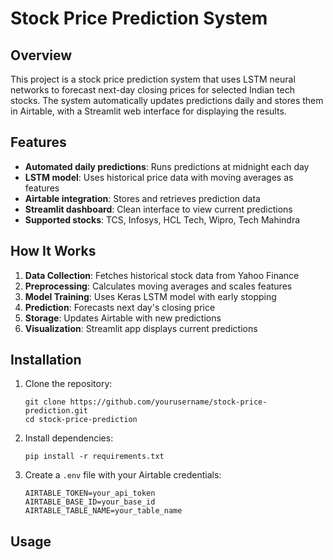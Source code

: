 # Stock Price Prediction System

## Overview
This project is a stock price prediction system that uses LSTM neural networks to forecast next-day closing prices for selected Indian tech stocks. The system automatically updates predictions daily and stores them in Airtable, with a Streamlit web interface for displaying the results.

## Features
- **Automated daily predictions**: Runs predictions at midnight each day
- **LSTM model**: Uses historical price data with moving averages as features
- **Airtable integration**: Stores and retrieves prediction data
- **Streamlit dashboard**: Clean interface to view current predictions
- **Supported stocks**: TCS, Infosys, HCL Tech, Wipro, Tech Mahindra

## How It Works
1. **Data Collection**: Fetches historical stock data from Yahoo Finance
2. **Preprocessing**: Calculates moving averages and scales features
3. **Model Training**: Uses Keras LSTM model with early stopping
4. **Prediction**: Forecasts next day's closing price
5. **Storage**: Updates Airtable with new predictions
6. **Visualization**: Streamlit app displays current predictions

## Installation
1. Clone the repository:
   ```
   git clone https://github.com/yourusername/stock-price-prediction.git
   cd stock-price-prediction
   ```
2. Install dependencies:
   ```
   pip install -r requirements.txt
   ```
3. Create a `.env` file with your Airtable credentials:
   ```
   AIRTABLE_TOKEN=your_api_token
   AIRTABLE_BASE_ID=your_base_id
   AIRTABLE_TABLE_NAME=your_table_name
   ```

## Usage
